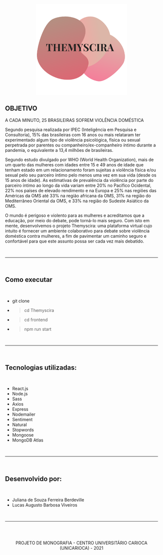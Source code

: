 <p align="center"> <img src="themyscira-logo.png" alt="themyscira logo" width="300"/> </p>


## OBJETIVO

<p>
    A CADA MINUTO, 25 BRASILEIRAS SOFREM VIOLÊNCIA DOMÉSTICA
</p>
<p>
    Segundo pesquisa realizada por IPEC (Inteligência em Pesquisa e Consultoria), 15% das brasileiras com 16 anos ou mais relataram ter experimentado algum tipo de     violência psicológica, física ou sexual perpetrada por parentes ou companheiro/ex-companheiro íntimo durante a pandemia, o equivalente a 13,4 milhões de          brasileiras.
</p>

<p>
  Segundo estudo divulgado por WHO (World Health Organization), mais de um quarto das mulheres com idades entre 15 e 49 anos de idade que tenham estado em um relacionamento foram sujeitas a violência física e/ou sexual pelo seu parceiro íntimo pelo menos uma vez em sua vida (desde os 15 anos de idade). As estimativas de prevalência da violência por parte do parceiro íntimo ao longo da vida variam entre 20% no Pacífico Ocidental, 22% nos países de elevado rendimento e na Europa e 25% nas regiões das Américas da OMS até 33% na região africana da OMS, 31% na região do Mediterrâneo Oriental da OMS, e 33% na região do Sudeste Asiático da OMS.
</p>

<p> 
  O mundo é perigoso e violento para as mulheres e acreditamos que a educação, por meio do debate, pode torná-lo mais seguro. Com isto em mente, desenvolvemos o projeto Themyscira: uma plataforma virtual cujo intuito é fornecer um ambiente colaborativo para debate sobre violência doméstica contra mulheres, a fim de pavimentar um caminho seguro e confortável para que este assunto possa ser cada vez mais debatido. 
</p>

<br>

---
<br>

## Como executar
<br>

- git clone <url-do-projeto>
- > cd Themyscira
- > cd frontend
- > npm run start

<br>

---
<br>

## Tecnologias utilizadas: 
<br>

- React.js
- Node.js
- Sass
- Axios
- Express
- Nodemailer
- Sentiment
- Natural
- Stopwords
- Mongoose
- MongoDB Atlas

<br>

---
<br>

## Desenvolvido por:
<br>

  - Juliana de Souza Ferreira Berdeville
  - Lucas Augusto Barbosa Viveiros

<br>

---
<br>

<br>
<p align="center">
 PROJETO DE MONOGRAFIA - CENTRO UNIVERSITÁRIO CARIOCA (UNICARIOCA) - 2021
</p>

